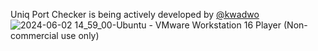 Uniq Port Checker is being actively developed by [@kwadwo](https://www.linkedin.com/in/kwadwo-agyei-amoako/)
![2024-06-02 14_59_00-Ubuntu - VMware Workstation 16 Player (Non-commercial use only)](https://github.com/kwadamoako/unique_port_checker/assets/137792889/45042960-4dd0-4175-90ba-f334f7d58d13)
